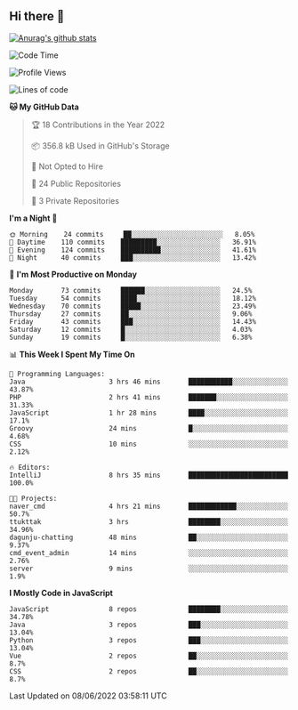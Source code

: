 ## Hi there 👋

[![Anurag's github stats](https://github-readme-stats.vercel.app/api?username=Songwonseok)](https://github.com/anuraghazra/github-readme-stats)



<!--START_SECTION:waka-->
![Code Time](http://img.shields.io/badge/Code%20Time-1%2C532%20hrs%2051%20mins-blue)

![Profile Views](http://img.shields.io/badge/Profile%20Views-3-blue)

![Lines of code](https://img.shields.io/badge/From%20Hello%20World%20I%27ve%20Written-3%20Million%20lines%20of%20code-blue)

**🐱 My GitHub Data** 

> 🏆 18 Contributions in the Year 2022
 > 
> 📦 356.8 kB Used in GitHub's Storage 
 > 
> 🚫 Not Opted to Hire
 > 
> 📜 24 Public Repositories 
 > 
> 🔑 3 Private Repositories  
 > 
**I'm a Night 🦉** 

```text
🌞 Morning    24 commits     ██░░░░░░░░░░░░░░░░░░░░░░░   8.05% 
🌆 Daytime    110 commits    █████████░░░░░░░░░░░░░░░░   36.91% 
🌃 Evening    124 commits    ██████████░░░░░░░░░░░░░░░   41.61% 
🌙 Night      40 commits     ███░░░░░░░░░░░░░░░░░░░░░░   13.42%

```
📅 **I'm Most Productive on Monday** 

```text
Monday       73 commits     ██████░░░░░░░░░░░░░░░░░░░   24.5% 
Tuesday      54 commits     ████░░░░░░░░░░░░░░░░░░░░░   18.12% 
Wednesday    70 commits     █████░░░░░░░░░░░░░░░░░░░░   23.49% 
Thursday     27 commits     ██░░░░░░░░░░░░░░░░░░░░░░░   9.06% 
Friday       43 commits     ███░░░░░░░░░░░░░░░░░░░░░░   14.43% 
Saturday     12 commits     █░░░░░░░░░░░░░░░░░░░░░░░░   4.03% 
Sunday       19 commits     █░░░░░░░░░░░░░░░░░░░░░░░░   6.38%

```


📊 **This Week I Spent My Time On** 

```text
💬 Programming Languages: 
Java                     3 hrs 46 mins       ███████████░░░░░░░░░░░░░░   43.87% 
PHP                      2 hrs 41 mins       ███████░░░░░░░░░░░░░░░░░░   31.33% 
JavaScript               1 hr 28 mins        ████░░░░░░░░░░░░░░░░░░░░░   17.1% 
Groovy                   24 mins             █░░░░░░░░░░░░░░░░░░░░░░░░   4.68% 
CSS                      10 mins             ░░░░░░░░░░░░░░░░░░░░░░░░░   2.12%

🔥 Editors: 
IntelliJ                 8 hrs 35 mins       █████████████████████████   100.0%

🐱‍💻 Projects: 
naver_cmd                4 hrs 21 mins       ████████████░░░░░░░░░░░░░   50.7% 
ttukttak                 3 hrs               ████████░░░░░░░░░░░░░░░░░   34.96% 
dagunju-chatting         48 mins             ██░░░░░░░░░░░░░░░░░░░░░░░   9.37% 
cmd_event_admin          14 mins             ░░░░░░░░░░░░░░░░░░░░░░░░░   2.76% 
server                   9 mins              ░░░░░░░░░░░░░░░░░░░░░░░░░   1.9%

```

**I Mostly Code in JavaScript** 

```text
JavaScript               8 repos             ████████░░░░░░░░░░░░░░░░░   34.78% 
Java                     3 repos             ███░░░░░░░░░░░░░░░░░░░░░░   13.04% 
Python                   3 repos             ███░░░░░░░░░░░░░░░░░░░░░░   13.04% 
Vue                      2 repos             ██░░░░░░░░░░░░░░░░░░░░░░░   8.7% 
CSS                      2 repos             ██░░░░░░░░░░░░░░░░░░░░░░░   8.7%

```



 Last Updated on 08/06/2022 03:58:11 UTC
<!--END_SECTION:waka-->

